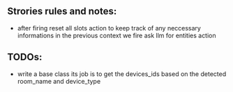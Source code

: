 ## Strories rules and notes:
- after firing reset all slots action to keep track of any neccessary informations in the previous context we fire ask llm for entities action


## TODOs:
- write a base class its job is to get the devices_ids based on the detected room_name and device_type 